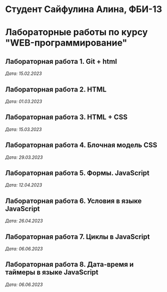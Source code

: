 # Студент Сайфулина Алина, ФБИ-13

# Лабораторные работы по курсу "WEB-программирование"

## Лабораторная работа 1. Git + html

*Дата: 15.02.2023*

## Лабораторная работа 2. HTML

*Дата: 01.03.2023*

## Лабораторная работа 3. HTML + CSS

*Дата: 15.03.2023*

## Лабораторная работа 4. Блочная модель CSS

*Дата: 29.03.2023*

## Лабораторная работа 5. Формы. JavaScript

*Дата: 12.04.2023*

## Лабораторная работа 6. Условия в языке JavaScript

*Дата: 26.04.2023*

## Лабораторная работа 7. Циклы в JavaScript

*Дата: 06.06.2023*

## Лабораторная работа 8. Дата-время и таймеры в языке JavaScript

*Дата: 06.06.2023*
